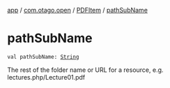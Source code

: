 [app](../../index.md) / [com.otago.open](../index.md) / [PDFItem](index.md) / [pathSubName](./path-sub-name.md)

# pathSubName

`val pathSubName: `[`String`](https://kotlinlang.org/api/latest/jvm/stdlib/kotlin/-string/index.html)

The rest of the folder name or URL for a resource, e.g. lectures.php/Lecture01.pdf


